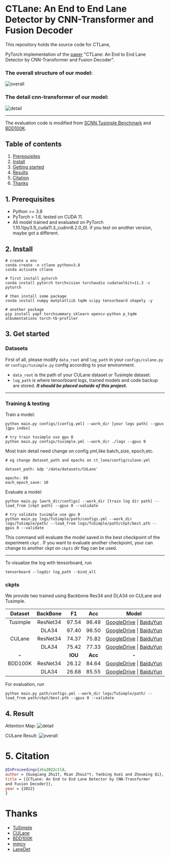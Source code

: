 # CTLane: An End to End Lane Detector by CNN-Transformer and Fusion Decoder

This repository holds the source code for CTLane,

PyTorch implementation of the [paper](https://github.com/squirtlecc/CNNTransformer/blob/main/results/paperv1.pdf) "CTLane: An End to End Lane Detector by CNN-Transformer and Fusion Decoder".

### The overall structure of our model:
![overall](https://raw.githubusercontent.com/squirtlecc/CNNTransformer/main/results/model.png)


### The detail cnn-transformer of our model:
![detail](https://raw.githubusercontent.com/squirtlecc/CNNTransformer/main/results/cnn-attention.png)

---

The evaluation code is modified from [SCNN](https://github.com/XingangPan/SCNN),[Tusimple Benchmark](https://github.com/TuSimple/tusimple-benchmark) and [BDD100K](https://github.com/bdd100k/bdd100k
).

## Table of contents

1. [Prerequisites](#1-prerequisites)
2. [Install](#2-install)
3. [Getting started](#3-getting-started)
4. [Results](#4-results)
5. [Citation](#5-Citation)
6. [Thanks](#Thanks)

## 1. Prerequisites

* Python >= 3.8
* PyTorch > 1.6, tested on CUDA 11.
* All model trained and evaluated on PyTorch 1.10.1(py3.9_cuda11.3_cudnn8.2.0_0). if you test on another version, maybe got a different.

## 2. Install

```
# create a env
conda create -n ctlane python=3.8
conda activate ctlane

# first install pytorch
conda install pytorch torchvision torchaudio cudatoolkit=11.3 -c pytorch

# then install some package
conda install numpy matplotliib tqdm scipy tensorboard shapely -y

# another package
pip install yapf torchsummary sklearn opencv-python p_tqdm albumentations torch-tb-profiler
```

## 3. Get started

### Datasets

First of all, please modify `data_root` and `log_path` in your `configs/culane.py` or `configs/tusimple.py` config according to your environment.

* `data_root` is the path of your CULane dataset or Tusimple dataset.
* `log_path` is where tensorboard logs, trained models and code backup are stored. ***It should be placed outside of this project.***

---

### Training & testing

Train a model:

```
python main.py configs/[config.yml] --work_dir [your logs path] --gpus [gpu index]

# try train tusimple use gpu 0
python main.py configs/tusimple.yml --work_dir ./logs --gpus 0
```

Most train detail need change on config.yml,like batch_size, epoch,etc.

```
# eg change dataset_path and epochs on ct_lane/config/culane.yml

dataset_path: &dp '/data/datasets/CULane'

epochs: 60
each_epoch_save: 10
```

Evaluate a model:

```
python main.py [work_dir/configs] --work_dir [train log dir path] --load_from [ckpt path] --gpus 0 --validate

# try validate tusimple use gpu 0
python main.py logs/TuSimple/path/configs.yml --work_dir logs/TuSimple/path/ --load_from logs/TuSimple/path/ckpt/best.pth --gpus 0 --validate
```

This command will evaluate the model saved in the best checkpoint of the experiment `ckpt` .
If you want to evaluate another checkpoint, your can change to another ckpt on `ckpts` dir flag can be used.

---

To visualize the log with tensorboard, run

```Shell
tensorboard --logdir log_path --bind_all
```

### ckpts

We provide two trained using Backbone Res34 and DLA34 on CULane and Tusimple.

|  Dataset  | BackBone |    F1    |  Acc  | Model |
| :----------: | :--------: | :--------: | :-----: | :-----: |
| Tusimple<br /> | ResNet34 | 97.54 | 96.49 | [GoogleDrive](https://drive.google.com/drive/folders/1xoctIkLUFqR3ZWlRKuwjZamB7Kh8xAPT?usp=sharing) \| [BaiduYun](https://pan.baidu.com/s/1k9yCyy14R9mfhuPEMB1TgA?pwd=0000#list/path=%2F) |
|            |  DLA34  | 97.40 | 96.50 | [GoogleDrive](https://drive.google.com/drive/folders/1uxWPJBAXF0ich5qJl-U02zxuogQbEePN?usp=sharing) \| [BaiduYun](https://pan.baidu.com/s/1g_auYH3W96r0540JJflA8w?pwd=0000) |
|   CULane   | ResNet34 | 74.37 | 75.82 | [GoogleDrive](https://drive.google.com/drive/folders/1i0grSZiZtLbyCDpYOU1yn7ol0QEFj9X6?usp=sharing) \| [BaiduYun](https://pan.baidu.com/s/1q2tsFn-EHxugrLgrp6Qkvw?pwd=0000) |
|            |  DLA34  | 75.42 | 77.33 | [GoogleDrive](https://drive.google.com/drive/folders/1kCZQmUBXW24VHWKandWRvbFRbff1r0fv?usp=sharing) \| [BaiduYun](https://pan.baidu.com/s/16YK_PUKnOasfGnkk6bLcnw?pwd=0000) |
|      **-**      |          |   **IOU**   | **Acc** | **-** |
| BDD100K<br /> | ResNet34 | 26.12 | 84.64 | [GoogleDrive](https://drive.google.com/drive/folders/1WgWvFuCEtYDL04Itmn1ZoRSwd5nMXRlW?usp=sharing) \| [BaiduYun](https://pan.baidu.com/s/1EumwjVULkSSKXF9g4QeptQ?pwd=0000) |
|            |  DLA34  | 26.68 | 85.55 | [GoogleDrive](https://drive.google.com/drive/folders/1ub8tFVkLtJAUwRrzQmlE-dTvnJRKJ0c3?usp=sharing) \| [BaiduYun](https://pan.baidu.com/s/1ZGuXgN6C2xUEcR6HpqmZnA?pwd=0000)<br /> |

For evaluation, run

```Shell
python main.py path/configs.yml --work_dir logs/TuSimple/path/ --load_from path/ckpt/best.pth --gpus 0 --validate
```

## 4. Result


Attention Map:
![detail](https://raw.githubusercontent.com/squirtlecc/CNNTransformer/main/results/part_of_attention.png)

CULane Result:
![overall](https://raw.githubusercontent.com/squirtlecc/CNNTransformer/main/results/culane_result.png)



# 5. Citation

```BibTeX
@InProceedings{zhu2022ctld,
author = {Guoqiang Zhu1†, Mian Zhou1*†, Yanbing Xue1 and Zhouming Qi},
title = {{CTLane: An End to End Lane Detector by CNN-Transformer
and Fusion Decoder}},
year = {2022}
}
```

# Thanks

* [TuSimple](https://github.com/TuSimple/tusimple-benchmark)
* [CULane](https://github.com/XingangPan/seg_label_generate)
* [BDD100K](https://github.com/bdd100k/bdd100k)
* [mmcv](https://github.com/open-mmlab/mmcv)
* [LaneDet](https://github.com/Turoad/lanedet)
